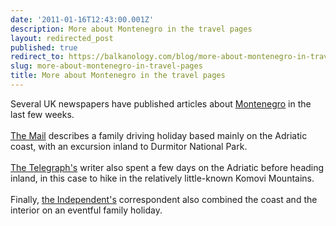 ```yaml
---
date: '2011-01-16T12:43:00.001Z'
description: More about Montenegro in the travel pages
layout: redirected_post
published: true
redirect_to: https://balkanology.com/blog/more-about-montenegro-in-travel-pages/
slug: more-about-montenegro-in-travel-pages
title: More about Montenegro in the travel pages
---
```


Several UK newspapers have published articles about <a href="http://www.balkanology.com/montenegro/index.html">Montenegro</a> in the last few weeks.<br />
<br />
<a href="http://www.dailymail.co.uk/travel/article-1339972/Montenegro-s-spotless-beaches-wild-wolves-Corner-Europe-untamed-tourism.html">The Mail</a> describes a family driving holiday based mainly on the Adriatic coast, with an excursion inland to Durmitor National Park.<br />
<br />
<a href="http://www.telegraph.co.uk/travel/destinations/europe/serbiaandmontenegro/8250020/Montenegro-hiking-to-the-heights-of-satisfaction.html">The Telegraph's</a> writer also spent a few days on the Adriatic before heading inland, in this case to hike in the relatively little-known Komovi Mountains.<br />
<br />
Finally, <a href="http://www.independent.co.uk/travel/europe/step-carefully-as-you-walk-on-the-wild-side-2185597.html">the Independent's</a> correspondent also combined the coast and the interior on an eventful family holiday.